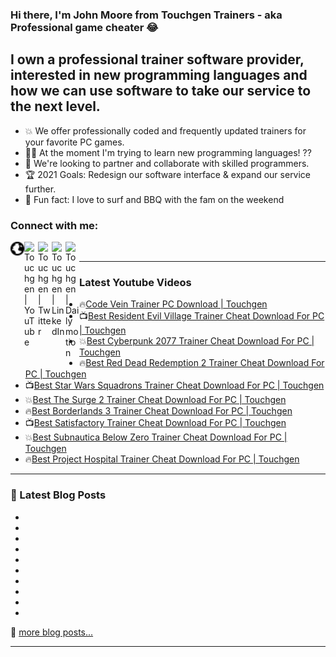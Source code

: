 ### Hi there, I'm John Moore from Touchgen Trainers - aka Professional game cheater 😂
## I own a professional trainer software provider, interested in new programming languages and how we can use software to take our service to the next level.

- 💥 We offer professionally coded and frequently updated trainers for your favorite PC games.
- 👩‍💻 At the moment I'm trying to learn new programming languages! ??
- 🤝 We're looking to partner and collaborate with skilled programmers.
- 🏆 2021 Goals: Redesign our software interface & expand our service further. 
- 🎉 Fun fact: I love to surf and BBQ with the fam on the weekend


### Connect with me:

[<img align="left" alt="Touchgen.net" width="22px" src="https://raw.githubusercontent.com/iconic/open-iconic/master/svg/globe.svg" />][website]
[<img align="left" alt="Touchgen | YouTube" width="22px" src="https://cdn.jsdelivr.net/npm/simple-icons@v3/icons/youtube.svg" />][youtube]
[<img align="left" alt="Touchgen | Twitter" width="22px" src="https://cdn.jsdelivr.net/npm/simple-icons@v3/icons/twitter.svg" />][twitter]
[<img align="left" alt="Touchgen | LinkedIn" width="22px" src="https://cdn.jsdelivr.net/npm/simple-icons@v3/icons/linkedin.svg" />][linkedin]
[<img align="left" alt="Touchgen | Dailymotion" width="22px" src="https://cdn.jsdelivr.net/npm/simple-icons@v3/icons/dailymotion.svg" />][dailymotion]

<br />

---
### Latest Youtube Videos

<!-- VIDEO-POST-LIST:START -->
 - 🔥[Code Vein Trainer PC Download | Touchgen](https://www.youtube.com/watch?v=g0uV3XJYyWU)
 - 📺[Best Resident Evil Village Trainer Cheat Download For PC | Touchgen](https://www.youtube.com/watch?v=oy_CNrI8DlY)
 - 💥[Best Cyberpunk 2077 Trainer Cheat Download For PC | Touchgen](https://www.youtube.com/watch?v=hOteq4XUwPI)
 - 🔥[Best Red Dead Redemption 2 Trainer Cheat Download For PC | Touchgen](https://www.youtube.com/watch?v=dX3VmYrRqkY)
 - 📺[Best Star Wars Squadrons Trainer Cheat Download For PC | Touchgen](https://www.youtube.com/watch?v=xDHtwMdYiFw)
 - 💥[Best The Surge 2 Trainer Cheat Download For PC | Touchgen](https://www.youtube.com/watch?v=gtByxJ0XD1U)
 - 🔥[Best Borderlands 3 Trainer Cheat Download For PC | Touchgen](https://www.youtube.com/watch?v=1mCnnunOVM8)
 - 📺[Best Satisfactory Trainer Cheat Download For PC | Touchgen](https://www.youtube.com/watch?v=xb_tsj03p90)
 - 💥[Best Subnautica Below Zero Trainer Cheat Download For PC | Touchgen](https://www.youtube.com/watch?v=kFKcSaWTBMc)
 - 🔥[Best Project Hospital Trainer Cheat Download For PC | Touchgen](https://www.youtube.com/watch?v=b2prNIkFV_0)<!-- VIDEO-POST-LIST:END -->
---

### 🧾 Latest Blog Posts

<!-- BLOG-POST-LIST:START -->
- [](https://www.pinterest.ca/pin/819021882243220526/)
- [](https://www.pinterest.ca/pin/819021882243192614/)
- [](https://www.pinterest.ca/pin/819021882243166921/)
- [](https://www.pinterest.ca/pin/819021882243138457/)
- [](https://www.pinterest.ca/pin/819021882243113845/)
- [](https://www.pinterest.ca/pin/819021882243087334/)
- [](https://www.pinterest.ca/pin/819021882243062894/)
- [](https://www.pinterest.ca/pin/819021882243036449/)
- [](https://www.pinterest.ca/pin/819021882243010739/)
- [](https://www.pinterest.ca/pin/819021882242982501/)
<!-- BLOG-POST-LIST:END -->

📖 [more blog posts...](https://touchgen-gaming-trainers.blogspot.com)

---


[website]: https://www.touchgen.net
[twitter]: https://twitter.com/touchgentrainer
[youtube]: https://www.youtube.com/c/Touchgen
[dailymotion]: https://www.dailymotion.com/dm_aedae9e8c0bf3c7b8a4c59d9a0f042c6
[linkedin]: https://www.linkedin.com/company/touchgencheats
